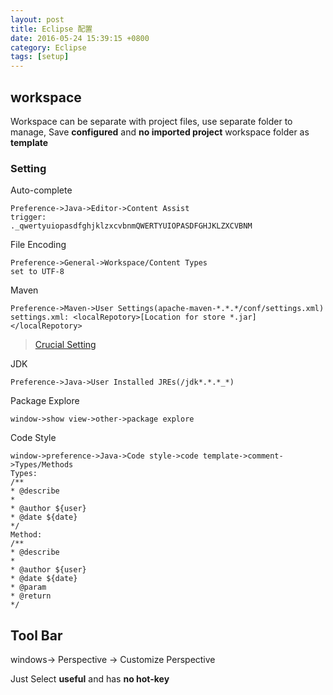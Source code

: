 ```yaml
---
layout: post
title: Eclipse 配置
date: 2016-05-24 15:39:15 +0800
category: Eclipse
tags: [setup]
---
```


## workspace

Workspace can be separate with project files, use separate folder to manage,
Save **configured** and **no imported project** workspace folder as **template**

### Setting

Auto-complete

```
Preference->Java->Editor->Content Assist
trigger:
._qwertyuiopasdfghjklzxcvbnmQWERTYUIOPASDFGHJKLZXCVBNM
```

File Encoding

```
Preference->General->Workspace/Content Types
set to UTF-8
```

Maven

```
Preference->Maven->User Settings(apache-maven-*.*.*/conf/settings.xml)
settings.xml: <localRepotory>[Location for store *.jar]</localRepotory>
```

> [Crucial Setting](https://github.com/neilChenXie/java_dev/blob/master/eclipse/MavenProject.md)

JDK

```
Preference->Java->User Installed JREs(/jdk*.*.*_*)
```

Package Explore

```
window->show view->other->package explore
```

Code Style

```
window->preference->Java->Code style->code template->comment->Types/Methods
Types:
/**
* @describe
*
* @author ${user}
* @date ${date}
*/
Method:
/**
* @describe
*
* @author ${user}
* @date ${date}
* @param
* @return
*/
```

## Tool Bar

windows-> Perspective -> Customize Perspective

Just Select **useful** and has **no hot-key**
